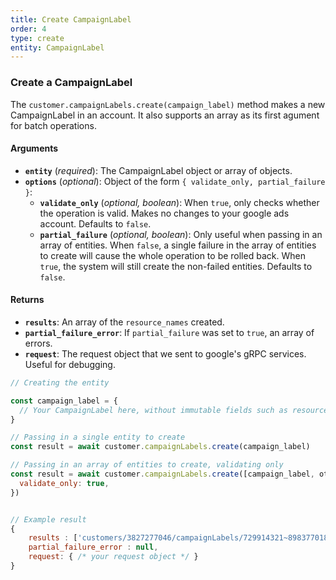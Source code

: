 ```yaml
---
title: Create CampaignLabel
order: 4
type: create
entity: CampaignLabel
---
```


### Create a CampaignLabel

The `customer.campaignLabels.create(campaign_label)` method makes a new CampaignLabel in an account. It also supports an array as its first agument for batch operations.

#### Arguments

- **`entity`** (_required_): The CampaignLabel object or array of objects.
- **`options`** (_optional_): Object of the form `{ validate_only, partial_failure }`:
  - **`validate_only`** (_optional, boolean_): When `true`, only checks whether the operation is valid. Makes no changes to your google ads account. Defaults to `false`.
  - **`partial_failure`** (_optional, boolean_): Only useful when passing in an array of entities. When `false`, a single failure in the array of entities to create will cause the whole operation to be rolled back. When `true`, the system will still create the non-failed entities. Defaults to `false`.

#### Returns

- **`results`**: An array of the `resource_names` created.
- **`partial_failure_error`**: If `partial_failure` was set to `true`, an array of errors.
- **`request`**: The request object that we sent to google's gRPC services. Useful for debugging.

```javascript
// Creating the entity

const campaign_label = {
  // Your CampaignLabel here, without immutable fields such as resource_name
}

// Passing in a single entity to create
const result = await customer.campaignLabels.create(campaign_label)

// Passing in an array of entities to create, validating only
const result = await customer.campaignLabels.create([campaign_label, other_campaign_label], {
  validate_only: true,
})
```

```javascript

// Example result
{
	results : ['customers/3827277046/campaignLabels/729914321~898377018'],
	partial_failure_error : null,
	request: { /* your request object */ }
}

```

